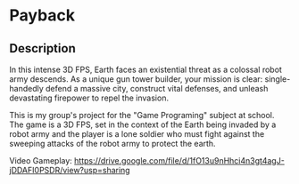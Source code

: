 # Payback

## Description

In this intense 3D FPS, Earth faces an existential threat as a colossal robot army descends. 
As a unique gun tower builder, your mission is clear: single-handedly defend a massive city, construct vital defenses, and unleash devastating firepower to repel the invasion.

This is my group's project for the "Game Programing" subject at school.
The game is a 3D FPS, set in the context of the Earth being invaded by a robot army and the player is a lone soldier who must fight against the sweeping attacks of the robot army to protect the earth.

Video Gameplay: https://drive.google.com/file/d/1fO13u9nHhci4n3gt4agJ-jDDAFI0PSDR/view?usp=sharing
